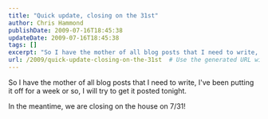 ```yaml
---
title: "Quick update, closing on the 31st"
author: Chris Hammond
publishDate: 2009-07-16T18:45:38
updateDate: 2009-07-16T18:45:38
tags: []
excerpt: "So I have the mother of all blog posts that I need to write, I've been putting it off for a week or so, I will try to get it posted tonight. In the meantime, we are closing on the house on 7/31!"
url: /2009/quick-update-closing-on-the-31st  # Use the generated URL with year
---
```

<p>So I have the mother of all blog posts that I need to write, I've been putting it off for a week or so, I will try to get it posted tonight.</p> <p>In the meantime, we are closing on the house on 7/31!</p>
